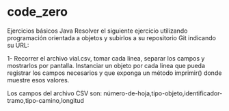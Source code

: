 # code_zero

Ejercicios básicos Java
Resolver el siguiente ejercicio utilizando programación orientada a objetos y subirlos a su repositorio Git indicando su URL:

1- Recorrer el archivo vial.csv, tomar cada linea, separar los campos y mostrarlos por pantalla. Instanciar un objeto por cada linea  que pueda registrar los campos necesarios y que exponga un método imprimir() donde muestre esos valores.

Los campos del archivo CSV son: número-de-hoja,tipo-objeto,identificador-tramo,tipo-camino,longitud

